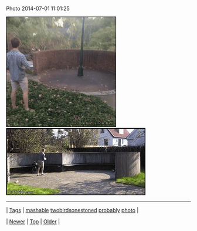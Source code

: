 <!--
title: Photo 2014-07-01 11
date: 2020-06-28T15:27:00.341Z
tags: mashable, twobirdsonestoned, probably, photo
-->


Photo 2014-07-01 11:01:25

![](90446481508-0.gif)
![](90446481508-1.gif)

<!--BOTTOM-POST-NAVIGATION-->
---

| [Tags](tags.md) | [mashable](tag-mashable.md) [twobirdsonestoned](tag-twobirdsonestoned.md) [probably](tag-probably.md) [photo](tag-photo.md) |

| [Newer](90435957067.md) | [Top](index.md) | [Older](90459116581.md) |